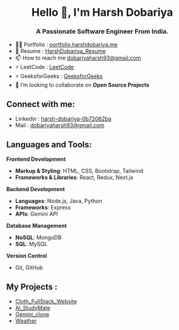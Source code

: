 <h1 align="center">Hello 👋, I'm Harsh Dobariya</h1>
<h3 align="center">A Passionate Software Engineer From India.</h3> 

<!-- <p align="left"> <img src="https://komarev.com/ghpvc/?username=priyanshuvaliya&label=Profile%20views&color=0e75b6&style=flat" alt="priyanshuvaliya" /> </p> -->
  
- 👨‍💻 Portfolio : [portfolio.harshdobariya.me](portfolio.harshdobariya.me)
- 📄 Resume : [HarshDobariya_Resume](https://drive.google.com/drive/folders/1b4sERy0xFiyIiSywJdtWz6DxOy_sRZf1?usp=sharing)
- 📫 How to reach me dobariyaharsh93@gmail.com  
- ⚡ LeetCode : [LeetCode](https://leetcode.com/u/23IT025/)
- ⚡ GeeksforGeeks : [GeeksforGeeks](https://www.geeksforgeeks.org/user/dobariyawave/)
- 🤝 I’m looking to collaborate on **Open Source Projects** 

<h2 align="left">Connect with me:</h2>

- Linkedin : [harsh-dobariya-0b72062ba](https://www.linkedin.com/in/harsh-dobariya-0b72062ba/)
- Mail : dobariyaharsh93@gmail.com

<h2 align="left">Languages and Tools:</h2>

**Frontend Development**
- **Markup & Styling**: HTML, CSS, Bootstrap, Tailwind
- **Frameworks & Libraries**: React, Redux, Next.js
<!-- - **Design Tools**: Figma -->
 
**Backend Development**
- **Languages**: Node.js, Java, Python
- **Frameworks**: Express
- **APIs**: Gemini API

**Database Management**
- **NoSQL**: MongoDB
- **SQL**: MySQL

**Version Control**
- Git, GitHub

<!-- **DevOps & Containerization**
- Docker -->

<h2 align="left">My Projects :</h2> 

- [Cloth_FullStack_Website](https://cloth-frontend-eta.vercel.app/)
- [AI_StudyMate](https://ai-study-mate-puce.vercel.app/)
- [Gemini_clone](https://gemini-clone-ten-lovat.vercel.app/)
- [Weather](https://weather-app-omega-six-49.vercel.app/)

